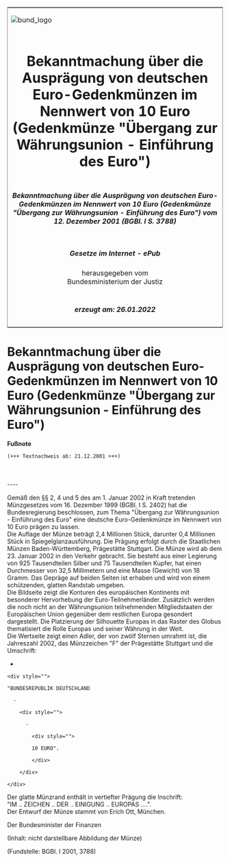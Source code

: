 <span id="DECKBLATT.html"></span>

<table border="0" frame="border" width="100%">

<tr valign="top">

<td align="left">

![bund\_logo](BfJ_2021_Web_de_de.gif)

</td>

<td align="right">

 

</td>

</tr>

<tr align="center" valign="middle">

<td colspan="2">

# Bekanntmachung über die Ausprägung von deutschen Euro-Gedenkmünzen im Nennwert von 10 Euro (Gedenkmünze "Übergang zur Währungsunion - Einführung des Euro")

</td>

</tr>

<tr align="center" valign="middle">

<td colspan="2">

##### Bekanntmachung über die Ausprägung von deutschen Euro-Gedenkmünzen im Nennwert von 10 Euro (Gedenkmünze "Übergang zur Währungsunion - Einführung des Euro") vom 12. Dezember 2001 (BGBl. I S. 3788)

</td>

</tr>

<tr align="center" valign="middle">

<td colspan="2">

  
  

##### Gesetze im Internet - ePub  
  
herausgegeben vom  
Bundesministerium der Justiz

</td>

</tr>

<tr align="center" valign="bottom">

<td colspan="2">

  
  

##### erzeugt am: 26.01.2022

</td>

</tr>

</table>

<span id="BJNR378800001.html"></span>

# Bekanntmachung über die Ausprägung von deutschen Euro-Gedenkmünzen im Nennwert von 10 Euro (Gedenkmünze "Übergang zur Währungsunion - Einführung des Euro")

<div>

  
**Fußnote**

<div class="jnhtml">

<div>

<div class="jurAbsatz">

  

``` 
(+++ Textnachweis ab: 21.12.2001 +++)

 
```

</div>

</div>

</div>

</div>

<span id="BJNR378800001BJNE000100305.html"></span>

###   
\----

<div>

<div class="jnhtml">

<div>

<div class="jurAbsatz">

Gemäß den §§ 2, 4 und 5 des am 1. Januar 2002 in Kraft tretenden
Münzgesetzes vom 16. Dezember 1999 (BGBl. I S. 2402) hat die
Bundesregierung beschlossen, zum Thema "Übergang zur Währungsunion -
Einführung des Euro" eine deutsche Euro-Gedenkmünze im Nennwert von 10
Euro prägen zu lassen.  
Die Auflage der Münze beträgt 2,4 Millionen Stück, darunter 0,4
Millionen Stück in Spiegelglanzausführung. Die Prägung erfolgt durch die
Staatlichen Münzen Baden-Württemberg, Prägestätte Stuttgart. Die Münze
wird ab dem 23. Januar 2002 in den Verkehr gebracht. Sie besteht aus
einer Legierung von 925 Tausendteilen Silber und 75 Tausendteilen
Kupfer, hat einen Durchmesser von 32,5 Millimetern und eine Masse
(Gewicht) von 18 Gramm. Das Gepräge auf beiden Seiten ist erhaben und
wird von einem schützenden, glatten Randstab umgeben.  
Die Bildseite zeigt die Konturen des europäischen Kontinents mit
besonderer Hervorhebung der Euro-Teilnehmerländer. Zusätzlich werden die
noch nicht an der Währungsunion teilnehmenden Mitgliedstaaten der
Europäischen Union gegenüber dem restlichen Europa gesondert
dargestellt. Die Platzierung der Silhouette Europas in das Raster des
Globus thematisiert die Rolle Europas und seiner Währung in der Welt.  
Die Wertseite zeigt einen Adler, der von zwölf Sternen umrahmt ist, die
Jahreszahl 2002, das Münzzeichen "F" der Prägestätte Stuttgart und die
Umschrift:

  - 
    
    <div style="">
    
    "BUNDESREPUBLIK DEUTSCHLAND
    
      - 
        
        <div style="">
        
          - 
            
            <div style="">
            
            10 EURO".
            
            </div>
        
        </div>
    
    </div>

Der glatte Münzrand enthält in vertiefter Prägung die Inschrift:  
"IM .. ZEICHEN .. DER .. EINIGUNG .. EUROPAS ....".  
Der Entwurf der Münze stammt von Erich Ott, München.

</div>

<div class="jurAbsatz">

<span class="SP">Der Bundesminister der Finanzen</span>  
  

<div class="kommentar_Hinweis">

(Inhalt: nicht darstellbare Abbildung der Münze)

</div>

  

<div class="kommentar_Fundstelle">

(Fundstelle: BGBl. I 2001, 3788)

</div>

</div>

</div>

</div>

</div>
